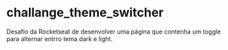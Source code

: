 # challange_theme_switcher
Desafio da Rocketseat de desenvolver uma página que contenha um toggle para alternar entrro tema dark e light.
